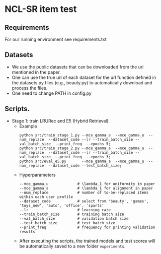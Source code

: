 # NCL-SR item test

## Requirements

For our running environment see requirements.txt

## Datasets
- We use the public datasets that can be downloaded from the url mentioned in the paper.
- One can use the true url of each dataset for the url function defined in the datasets.py files (e.g., beauty.py) to automatically download and process the files.
- One need to change PATH in config.py
## Scripts.
- Stage 1: train LRURec and E5 (Hybrid Retrieval)
   - Example
       ```
       python src/train_stage_1.py --mce_gamma_a  --mce_gamma_u  --num_replace  --dataset_code --lr --train_batch_size --val_batch_size  --print_freq  --epochs 5;
       python src/train_stage_2.py --mce_gamma_a  --mce_gamma_u  --num_replace  --dataset_code --lr --train_batch_size --val_batch_size  --print_freq  --epochs 3;
       python src/eval_e5.py       --mce_gamma_a  --mce_gamma_u  --num_replace  --dataset_code --test_batch_size;
       ```
   - Hyperparameters
      ```
      --mce_gamma_u             # \lambda_1 for uniformity in paper
      --mce_gamma_a             # \lambda_1 for alignment in paper
      --num_replace             # number of to-be-replaced items within each user profile
      --dataset_code            # select from 'beauty', 'games', 'toys_new', 'auto', 'office', 'sports'
      --lr                      # learning rate
      --train_batch_size        # training batch size
      --val_batch_size          # validation batch size
      --test_batch_size         # test batch size
      --print_freq              # frequency for printing validation results
      ```
    - After executing the scripts, the trained models and test scores will be automatically saved to a new folder `experiments`.
